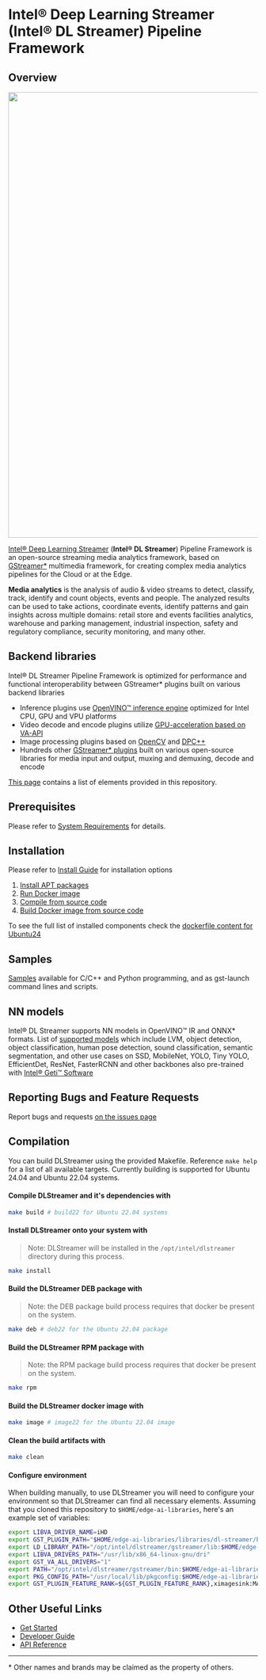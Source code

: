# Intel® Deep Learning Streamer (Intel® DL Streamer) Pipeline Framework

## Overview
<div align="center"><img src="intro.gif" width=900/></div>

[Intel® Deep Learning Streamer](https://dlstreamer.github.io) (**Intel® DL Streamer**) Pipeline Framework is an open-source streaming media analytics framework, based on [GStreamer*](https://gstreamer.freedesktop.org) multimedia framework, for creating complex media analytics pipelines for the Cloud or at the Edge.

**Media analytics** is the analysis of audio & video streams to detect, classify, track, identify and count objects, events and people. The analyzed results can be used to take actions, coordinate events, identify patterns and gain insights across multiple domains: retail store and events facilities analytics, warehouse and parking management, industrial inspection, safety and regulatory compliance, security monitoring, and many other.

## Backend libraries
Intel® DL Streamer Pipeline Framework is optimized for performance and functional interoperability between GStreamer* plugins built on various backend libraries
* Inference plugins use [OpenVINO™ inference engine](https://docs.openvino.ai) optimized for Intel CPU, GPU and VPU platforms
* Video decode and encode plugins utilize [GPU-acceleration based on VA-API](https://github.com/GStreamer/gstreamer-vaapi)
* Image processing plugins based on [OpenCV](https://opencv.org/) and [DPC++](https://www.intel.com/content/www/us/en/develop/documentation/oneapi-programming-guide/top/oneapi-programming-model/data-parallel-c-dpc.html)
* Hundreds other [GStreamer* plugins](https://gstreamer.freedesktop.org/documentation/plugins_doc.html) built on various open-source libraries for media input and output, muxing and demuxing, decode and encode

[This page](https://dlstreamer.github.io/elements/elements.html) contains a list of elements provided in this repository.

## Prerequisites
Please refer to [System Requirements](https://dlstreamer.github.io/get_started/system_requirements.html) for details.

## Installation
Please refer to [Install Guide](https://dlstreamer.github.io/get_started/install/install_guide_ubuntu.html) for installation options
1. [Install APT packages](https://dlstreamer.github.io/get_started/install/install_guide_ubuntu.html#option-1-install-intel-dl-streamer-pipeline-framework-from-debian-packages-using-apt-repository)
2. [Run Docker image](https://dlstreamer.github.io/get_started/install/install_guide_ubuntu.html#option-2-install-docker-image-from-docker-hub-and-run-it)
3. [Compile from source code](https://dlstreamer.github.io/dev_guide/advanced_install/advanced_install_guide_compilation.html)
4. [Build Docker image from source code](https://dlstreamer.github.io/dev_guide/advanced_install/advanced_build_docker_image.html)

To see the full list of installed components check the [dockerfile content for Ubuntu24](https://raw.githubusercontent.com/open-edge-platform/edge-ai-libraries/refs/heads/main/libraries/dl-streamer/docker/dlstreamer_dev_ubuntu24.Dockerfile)

## Samples
[Samples](https://github.com/open-edge-platform/edge-ai-libraries/tree/main/libraries/dl-streamer/samples) available for C/C++ and Python programming, and as gst-launch command lines and scripts. 

## NN models
Intel® DL Streamer supports NN models in OpenVINO™ IR and ONNX* formats.
List of [supported models](<https://dlstreamer.github.io/supported_models.html>) which include LVM, object detection, object classification, human pose detection, sound classification, semantic segmentation, and other use cases on SSD, MobileNet, YOLO, Tiny YOLO, EfficientDet, ResNet, FasterRCNN and other backbones also pre-trained with [Intel® Geti™ Software](<https://www.intel.com/content/www/us/en/developer/tools/tiber/edge-platform/model-builder.html>)

## Reporting Bugs and Feature Requests
Report bugs and requests [on the issues page](https://github.com/open-edge-platform/edge-ai-libraries/issues)

## Compilation
You can build DLStreamer using the provided Makefile. Reference `make help` for a list of all available targets.
Currently building is supported for Ubuntu 24.04 and Ubuntu 22.04 systems.

#### Compile DLStreamer and it's dependencies with
```bash
make build # build22 for Ubuntu 22.04 systems
```

#### Install DLStreamer onto your system with
> Note: DLStreamer will be installed in the `/opt/intel/dlstreamer` directory during this process.
```bash
make install
```

#### Build the DLStreamer DEB package with
> Note: the DEB package build process requires that docker be present on the system.
```bash
make deb # deb22 for the Ubuntu 22.04 package
```

#### Build the DLStreamer RPM package with
> Note: the RPM package build process requires that docker be present on the system.
```bash
make rpm
```

#### Build the DLStreamer docker image with
```bash
make image # image22 for the Ubuntu 22.04 image
```

#### Clean the build artifacts with
```bash
make clean
```
#### Configure environment
When building manually, to use DLStreamer you will need to configure your environment so that DLStreamer can find all necessary elements. Assuming that you cloned this repository to `$HOME/edge-ai-libraries`, here's an example set of variables:

```bash
export LIBVA_DRIVER_NAME=iHD
export GST_PLUGIN_PATH="$HOME/edge-ai-libraries/libraries/dl-streamer/build/intel64/Release/lib:/opt/intel/dlstreamer/gstreamer/lib/gstreamer-1.0:/usr/lib/x86_64-linux-gnu/gstreamer-1.0"
export LD_LIBRARY_PATH="/opt/intel/dlstreamer/gstreamer/lib:$HOME/edge-ai-libraries/libraries/dl-streamer/build/intel64/Release/lib:/usr/lib:/usr/local/lib:$LD_LIBRARY_PATH"
export LIBVA_DRIVERS_PATH="/usr/lib/x86_64-linux-gnu/dri"
export GST_VA_ALL_DRIVERS="1"
export PATH="/opt/intel/dlstreamer/gstreamer/bin:$HOME/edge-ai-libraries/libraries/dl-streamer/build/intel64/Release/bin:$HOME/.local/bin:$HOME/python3venv/bin:$PATH"
export PKG_CONFIG_PATH="/usr/local/lib/pkgconfig:$HOME/edge-ai-libraries/libraries/dl-streamer/build/intel64/Release/lib/pkgconfig:/usr/lib/x86_64-linux-gnu/pkgconfig:/opt/intel/dlstreamer/gstreamer/lib/pkgconfig:$PKG_CONFIG_PATH"
export GST_PLUGIN_FEATURE_RANK=${GST_PLUGIN_FEATURE_RANK},ximagesink:MAX
```

## Other Useful Links
* [Get Started](https://dlstreamer.github.io/get_started/get_started_index.html)
* [Developer Guide](https://dlstreamer.github.io/dev_guide/dev_guide_index.html)
* [API Reference](https://dlstreamer.github.io/api_ref/api_reference.html)

---
\* Other names and brands may be claimed as the property of others.
